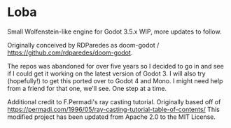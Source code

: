 # Loba
Small Wolfenstein-like engine for Godot 3.5.x
WIP, more updates to follow.

Originally conceived by RDParedes as doom-godot / https://github.com/rdparedes/doom-godot.

The repos was abandoned for over five years so I decided to go in and see if I could get it working on the latest version of Godot 3. I will also try (hopefully!) to get this ported over to Godot 4 and Mono. I might need help from a friend for that one, we'll see. One step at a time. 

Additional credit to F.Permadi's ray casting tutorial. Originally based off of https://permadi.com/1996/05/ray-casting-tutorial-table-of-contents/
This modified project has been updated from Apache 2.0 to the MIT License.
